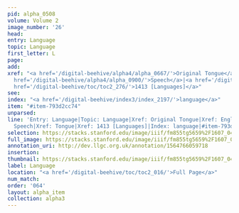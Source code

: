 ```yaml
---
pid: alpha_0508
volume: Volume 2
image_number: '26'
head: 
entry: Language
topic: Language
first_letter: L
page: 
add: 
xref: "<a href='/digital-beehive/alpha4/alpha_0667/'>Original Tongue</a>|English tongue|<a
  href='/digital-beehive/alpha4/alpha_0900/'>Speech</a>|<a href='/digital-beehive/alpha5/alpha_0961/'>Tongue</a>|<a
  href='/digital-beehive/toc/toc2_276/'>1413 [Languages]</a>"
see: 
index: "<a href='/digital-beehive/index3/index_2197/'>language</a>"
item: "#item-793d2cc74"
unparsed: 
line: 'Entry: Language|Topic: Language|Xref: Original Tongue|Xref: English tongue|Xref:
  Speech|Xref: Tongue|Xref: 1413 [Languages]|Index: language|#item-793d2cc74'
selection: https://stacks.stanford.edu/image/iiif/fm855tg5659%2F1607_0493/750,1153,3009,679/full/0/default.jpg
full_image: https://stacks.stanford.edu/image/iiif/fm855tg5659%2F1607_0493/full/full/0/default.jpg
annotation_uri: http://dev.llgc.org.uk/annotation/1564766059718
insertion: 
thumbnail: https://stacks.stanford.edu/image/iiif/fm855tg5659%2F1607_0493/750,1153,600,180/250,/0/default.jpg
label: Language
location: "<a href='/digital-beehive/toc/toc2_016/'>Full Page</a>"
num_match: 
order: '064'
layout: alpha_item
collection: alpha3
---
```

